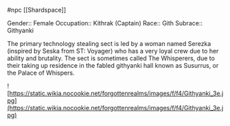 #npc [[Shardspace]]

Gender:: Female
Occupation:: Kithrak (Captain)
Race:: Gith
Subrace:: Githyanki

The primary technology stealing sect is led by a woman named Serezka (inspired by Seska from ST: Voyager) who has a very loyal crew due to her ability and brutality. The sect is sometimes called The Whisperers, due to their taking up residence in the fabled githyanki hall known as Susurrus, or the Palace of Whispers.

![https://static.wikia.nocookie.net/forgottenrealms/images/f/f4/Githyanki_3e.jpg](https://static.wikia.nocookie.net/forgottenrealms/images/f/f4/Githyanki_3e.jpg)